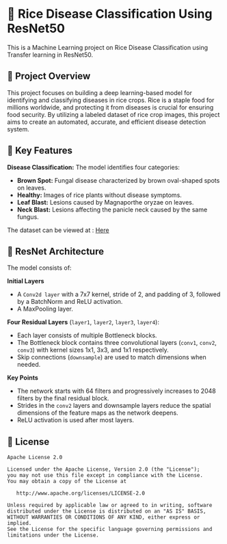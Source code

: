 # 🌾 Rice Disease Classification Using ResNet50
This is a Machine Learning project on Rice Disease Classification using Transfer learning in ResNet50.

## 🧭 Project Overview
This project focuses on building a deep learning-based model for identifying and classifying diseases in rice crops. Rice is a staple food for millions worldwide, and protecting it from diseases is crucial for ensuring food security. By utilizing a labeled dataset of rice crop images, this project aims to create an automated, accurate, and efficient disease detection system.

## 🦅 Key Features
**Disease Classification:** The model identifies four categories:
- **Brown Spot:** Fungal disease characterized by brown oval-shaped spots on leaves.
- **Healthy:** Images of rice plants without disease symptoms.
- **Leaf Blast:** Lesions caused by Magnaporthe oryzae on leaves.
- **Neck Blast:** Lesions affecting the panicle neck caused by the same fungus.

The dataset can be viewed at : <a href= "https://huggingface.co/datasets/Subh775/Rice-Disease-Classification"> Here </a>

## 🔨 ResNet Architecture
The model consists of:

**Initial Layers**
- A `Conv2d layer` with a 7x7 kernel, stride of 2, and padding of 3, followed by a BatchNorm and ReLU activation.
- A MaxPooling layer.

**Four Residual Layers** (`layer1`, `layer2`, `layer3`, `layer4`):
- Each layer consists of multiple Bottleneck blocks.
- The Bottleneck block contains three convolutional layers (`conv1`, `conv2`, `conv3`) with kernel sizes 1x1, 3x3, and 1x1 respectively.
- Skip connections (`downsample`) are used to match dimensions when needed.
  
**Key Points**
- The network starts with 64 filters and progressively increases to 2048 filters by the final residual block.
- Strides in the `conv2` layers and downsample layers reduce the spatial dimensions of the feature maps as the network deepens.
- ReLU activation is used after most layers.

 ## 📜 License

```text
Apache License 2.0

Licensed under the Apache License, Version 2.0 (the "License");
you may not use this file except in compliance with the License.
You may obtain a copy of the License at

   http://www.apache.org/licenses/LICENSE-2.0

Unless required by applicable law or agreed to in writing, software
distributed under the License is distributed on an "AS IS" BASIS,
WITHOUT WARRANTIES OR CONDITIONS OF ANY KIND, either express or implied.
See the License for the specific language governing permissions and
limitations under the License.
